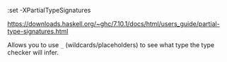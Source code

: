 
:set -XPartialTypeSignatures

https://downloads.haskell.org/~ghc/7.10.1/docs/html/users_guide/partial-type-signatures.html

Allows you to use `_` (wildcards/placeholders) to see what type the type checker will infer.
